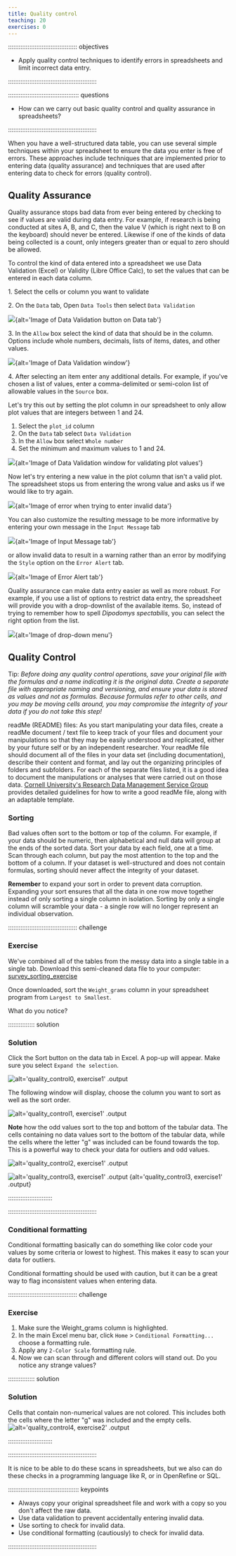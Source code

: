```yaml
---
title: Quality control
teaching: 20
exercises: 0
---
```


::::::::::::::::::::::::::::::::::::::: objectives

- Apply quality control techniques to identify errors in spreadsheets and limit incorrect data entry.

::::::::::::::::::::::::::::::::::::::::::::::::::

:::::::::::::::::::::::::::::::::::::::: questions

- How can we carry out basic quality control and quality assurance in spreadsheets?

::::::::::::::::::::::::::::::::::::::::::::::::::

When you have a well-structured data table, you can use several simple
techniques within your spreadsheet to ensure the data you enter is
free of errors. These approaches include techniques that are
implemented prior to entering data (quality assurance) and
techniques that are used after entering data to check for errors
(quality control).

## Quality Assurance

Quality assurance stops bad data from ever being entered by checking to see if
values are valid during data entry. For example, if research is being conducted
at sites A, B, and C, then the value V (which is right next to B on the
keyboard) should never be entered. Likewise if one of the kinds of data being
collected is a count, only integers greater than or equal to zero should be
allowed.

To control the kind of data entered into a spreadsheet we use Data Validation
(Excel) or Validity (Libre Office Calc), to set the values that can be entered
in each data column.

1\. Select the cells or column you want to validate

2\. On the `Data` tab, Open `Data Tools` then select `Data Validation`

![](fig/data_validation.png){alt='Image of Data Validation button on Data tab'}

3\. In the `Allow` box select the kind of data that should be in the
column. Options include whole numbers, decimals, lists of items, dates, and
other values.

![](fig/data_validation_window.png){alt='Image of Data Validation window'}

4\. After selecting an item enter any additional details. For example, if you've
chosen a list of values, enter a comma-delimited or semi-colon list of allowable
values in the `Source` box.

Let's try this out by setting the plot column in our spreadsheet to only allow
plot values that are integers between 1 and 24.

1. Select the `plot_id` column
2. On the `Data` tab select `Data Validation`
3. In the `Allow` box select `Whole number`
4. Set the minimum and maximum values to 1 and 24.

![](fig/plot_validation.png){alt='Image of Data Validation window for validating plot values'}

Now let's try entering a new value in the plot column that isn't a valid
plot. The spreadsheet stops us from entering the wrong value and asks us if we
would like to try again.

![](fig/invalid_value.png){alt='Image of error when trying to enter invalid data'}

You can also customize the resulting message to be more informative by entering
your own message in the `Input Message` tab

![](fig/input_message.png){alt='Image of Input Message tab'}

or allow invalid data to result in a warning rather than an error by modifying the `Style`
option on the `Error Alert` tab.

![](fig/error_alert.png){alt='Image of Error Alert tab'}

Quality assurance can make data entry easier as well as more robust. For
example, if you use a list of options to restrict data entry, the spreadsheet
will provide you with a drop-downlist of the available items. So, instead of
trying to remember how to spell *Dipodomys spectabilis*, you can select the
right option from the list.

![](fig/drop_down_list2.png){alt='Image of drop-down menu'}

## Quality Control

Tip: *Before doing any quality control operations, save your original file with the formulas and a name indicating it is the original
data. Create a separate file with appropriate naming and versioning, and ensure your data is stored as values and not as formulas.
Because formulas refer to other cells, and you may be moving cells around, you may compromise the integrity of your data if you do not
take this step!*

readMe (README) files: As you start manipulating your data files, create a readMe document / text file to keep track of your files and
document your manipulations so that they may be easily understood and replicated, either by your future self or by an independent
researcher. Your readMe file should document all of the files in your data set (including documentation), describe their content and
format, and lay out the organizing principles of folders and subfolders. For each of the separate files listed, it is a good idea to
document the manipulations or analyses that were carried out on those data.
[Cornell University's Research Data Management Service Group](https://data.research.cornell.edu/content/readme) provides detailed
guidelines for how to write a good readMe file, along with an adaptable template.

### Sorting

Bad values often sort to the bottom or top of the column. For example, if your data should be numeric, then alphabetical and null data
will group at the ends of the sorted data. Sort your data by each field, one at a time. Scan through each column, but pay the most
attention to the top and the bottom of a column.
If your dataset is well-structured and does not contain formulas, sorting should never affect the integrity of your dataset.

**Remember** to expand your sort in order to prevent data corruption. Expanding your sort ensures that all the data in one row move together instead of only sorting a single column in isolation. Sorting by only a single column will scramble your data - a single row will no longer represent an individual observation.

:::::::::::::::::::::::::::::::::::::::  challenge

### Exercise

We've combined all of the tables from the messy data into a single table in a single tab. Download this semi-cleaned data file to your computer: [survey\_sorting\_exercise](https://github.com/datacarpentry/spreadsheet-ecology-lesson/blob/gh-pages/data/survey_sorting_exercise.xlsx?raw=true)

Once downloaded, sort the `Weight_grams` column in your spreadsheet program from `Largest to Smallest`.

What do you notice?

:::::::::::::::  solution

### Solution

Click the Sort button on the data tab in Excel. A pop-up will appear. Make sure you select `Expand the selection`.

![alt='quality\_control0, exercise1' .output](fig/sorting_button.png)

The following window will display, choose the column you want to sort as well as the sort order.

![alt='quality\_control1, exercise1' .output](fig/sorting_example.png)

**Note** how the odd values sort to the top and bottom of the tabular data.
The cells containing no data values sort to the bottom of the tabular data, while the cells where the letter "g" was included can be found towards the top. This is a powerful way to check your data for outliers and odd values.

![alt='quality\_control2, exercise1' .output](fig/sorting_solution_1.png)

![alt='quality\_control3, exercise1' .output](fig/sorting_solution_2.png)
{alt='quality\_control3, exercise1' .output}

:::::::::::::::::::::::::

::::::::::::::::::::::::::::::::::::::::::::::::::

### Conditional formatting

Conditional formatting basically can do something like color code your values by some
criteria or lowest to highest. This makes it easy to scan your data for outliers.

Conditional formatting should be used with caution, but it can be a great way to flag inconsistent values when entering data.

:::::::::::::::::::::::::::::::::::::::  challenge

### Exercise

1. Make sure the Weight\_grams column is highlighted.
2. In the main Excel menu bar, click `Home` > `Conditional Formatting...` choose a formatting rule.
3. Apply any `2-Color Scale` formatting rule.
4. Now we can scan through and different colors will stand out. Do you notice any strange values?

:::::::::::::::  solution

### Solution

Cells that contain non-numerical values are not colored. This includes both the cells where the letter "g" was included and the empty cells.
![alt='quality\_control4, exercise2' .output](fig/conditional_formating.png)

:::::::::::::::::::::::::

::::::::::::::::::::::::::::::::::::::::::::::::::

It is nice to be able to do these scans in spreadsheets, but we also can do these
checks in a programming language like R, or in OpenRefine or SQL.

:::::::::::::::::::::::::::::::::::::::: keypoints

- Always copy your original spreadsheet file and work with a copy so you don't affect the raw data.
- Use data validation to prevent accidentally entering invalid data.
- Use sorting to check for invalid data.
- Use conditional formatting (cautiously) to check for invalid data.

::::::::::::::::::::::::::::::::::::::::::::::::::



